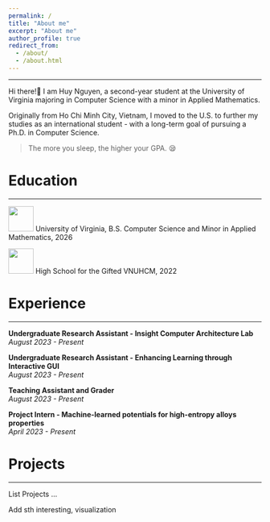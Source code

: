 ```yaml
---
permalink: /
title: "About me"
excerpt: "About me"
author_profile: true
redirect_from: 
  - /about/
  - /about.html
---
```


-----------------
Hi there!👋 I am Huy Nguyen, a second-year student at the University of Virginia majoring in Computer Science with a minor in Applied Mathematics. 

Originally from Ho Chi Minh City, Vietnam, I moved to the U.S. to further my studies as an international student - with a long-term goal of pursuing a Ph.D. in Computer Science.

> The more you sleep, the higher your GPA. 
😪


Education
======
------------------
<img src="https://github.com/huy310304/huy310304.github.io/assets/114793725/603d2883-e8bc-447f-93d3-34164899ee3f" width="50"> University of Virginia, B.S. Computer Science and Minor in Applied Mathematics, 2026

<img src="https://github.com/huy310304/huy310304.github.io/assets/114793725/59a3c464-1d7a-438d-87b7-abaffe7aba09" width="50"> High School for the Gifted VNUHCM, 2022 

Experience 
======
------------------
**Undergraduate Research Assistant - Insight Computer Architecture Lab**  
*August 2023 - Present*  

**Undergraduate Research Assistant - Enhancing Learning through Interactive GUI**  
*August 2023 - Present*

**Teaching Assistant and Grader**  
*August 2023 - Present*

**Project Intern - Machine-learned potentials for high-entropy alloys properties**  
*April 2023 - Present*


Projects
======
---------------
List Projects ...

Add sth interesting, visualization
